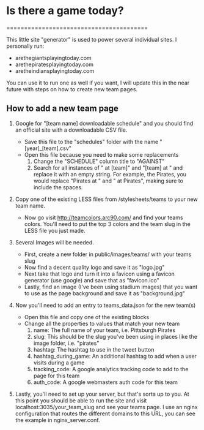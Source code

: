 # Is there a game today? 

========================================

This little site "generator" is used to power several individual sites. I personally run:
- arethegiantsplayingtoday.com
- arethepiratesplayingtoday.com
- aretheindiansplayingtoday.com

You can use it to run one as well if you want, I will update this in the near future with steps on how to create new team pages. 


## How to add a new team page

1. Google for "[team name] downloadable schedule" and you should find an official site with a downloadable CSV file. 
    - Save this file to the "schedules" folder with the name "[year]_[team].csv"
    - Open this file because you need to make some replacements
        1. Change the "SCHEDULE" column title to "AGAINST"
        2. Search for all instances of " at [team]" and "[team] at " and replace it with an empty string. For example, the Pirates, you would replace "Pirates at " and " at Pirates", making sure to include the spaces.

2. Copy one of the existing LESS files from /stylesheets/teams to your new team name.
    - Now go visit http://teamcolors.arc90.com/ and find your teams colors. You'll need to put the top 3 colors and the team slug in the LESS file you just made. 

3. Several Images will be needed. 
    - First, create a new folder in public/images/teams/ with your teams slug
    - Now find a decent quality logo and save it as "logo.jpg"
    - Next take that logo and turn it into a favicon using a favicon generator (use google) and save that as "favicon.ico"
    - Lastly, find an image (I've been using stadium images) that you want to use as the page background and save it as "background.jpg"

4. Now you'll need to add an entry to teams_data.json for the new team(s)
    - Open this file and copy one of the existing blocks
    - Change all the properties to values that match your new team
        1. name: The full name of your team, i.e. Pittsburgh Pirates
        2. slug: This should be the slug you've been using in places like the image folder, i.e. "pirates"
        3. hashtag: The hashtag to use in the tweet button
        4. hashtag_during_game: An additional hashtag to add when a user visits during a game
        5. tracking_code: A google analytics tracking code to add to the page for this team
        6. auth_code: A google webmasters auth code for this team

5. Lastly, you'll need to set up your server, but that's sorta up to you. At this point you should be able to run the site and visit localhost:3035/your_team_slug and see your teams page. I use an nginx configuration that routes the different domains to this URL, you can see the example in nginx_server.conf.
